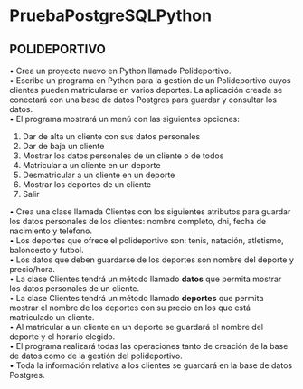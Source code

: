 # PruebaPostgreSQLPython

## POLIDEPORTIVO
• Crea un proyecto nuevo en Python llamado Polideportivo.  
• Escribe un programa en Python para la gestión de un Polideportivo cuyos clientes pueden 
matricularse en varios deportes. La aplicación creada se conectará con una base de datos 
Postgres para guardar y consultar los datos.  
• El programa mostrará un menú con las siguientes opciones:
1. Dar de alta un cliente con sus datos personales
2. Dar de baja un cliente
3. Mostrar los datos personales de un cliente o de todos
4. Matricular a un cliente en un deporte
5. Desmatricular a un cliente en un deporte
6. Mostrar los deportes de un cliente
7. Salir  

• Crea una clase llamada Clientes con los siguientes atributos para guardar los datos personales 
de los clientes: nombre completo, dni, fecha de nacimiento y teléfono.  
• Los deportes que ofrece el polideportivo son: tenis, natación, atletismo, baloncesto y futbol.  
• Los datos que deben guardarse de los deportes son nombre del deporte y precio/hora.  
• La clase Clientes tendrá un método llamado __datos__ que permita mostrar los datos 
personales de un cliente.  
• La clase Clientes tendrá un método llamado __deportes__ que permita mostrar el nombre de 
los deportes con su precio en los que está matriculado un cliente.  
• Al matricular a un cliente en un deporte se guardará el nombre del deporte y el horario
elegido.  
• El programa realizará todas las operaciones tanto de creación de la base de datos como de la 
gestión del polideportivo.  
• Toda la información relativa a los clientes se guardará en la base de datos Postgres.  
